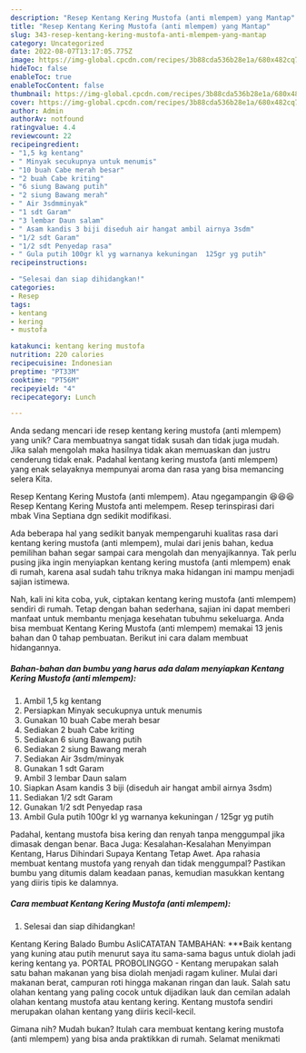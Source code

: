 ```yaml
---
description: "Resep Kentang Kering Mustofa (anti mlempem) yang Mantap"
title: "Resep Kentang Kering Mustofa (anti mlempem) yang Mantap"
slug: 343-resep-kentang-kering-mustofa-anti-mlempem-yang-mantap
category: Uncategorized
date: 2022-08-07T13:17:05.775Z
image: https://img-global.cpcdn.com/recipes/3b88cda536b28e1a/680x482cq70/kentang-kering-mustofa-anti-mlempem-foto-resep-utama.jpg
hideToc: false
enableToc: true
enableTocContent: false
thumbnail: https://img-global.cpcdn.com/recipes/3b88cda536b28e1a/680x482cq70/kentang-kering-mustofa-anti-mlempem-foto-resep-utama.jpg
cover: https://img-global.cpcdn.com/recipes/3b88cda536b28e1a/680x482cq70/kentang-kering-mustofa-anti-mlempem-foto-resep-utama.jpg
author: Admin
authorAv: notfound
ratingvalue: 4.4
reviewcount: 22
recipeingredient:
- "1,5 kg kentang"
- " Minyak secukupnya untuk menumis"
- "10 buah Cabe merah besar"
- "2 buah Cabe kriting"
- "6 siung Bawang putih"
- "2 siung Bawang merah"
- " Air 3sdmminyak"
- "1 sdt Garam"
- "3 lembar Daun salam"
- " Asam kandis 3 biji diseduh air hangat ambil airnya 3sdm"
- "1/2 sdt Garam"
- "1/2 sdt Penyedap rasa"
- " Gula putih 100gr kl yg warnanya kekuningan  125gr yg putih"
recipeinstructions:

- "Selesai dan siap dihidangkan!"
categories:
- Resep
tags:
- kentang
- kering
- mustofa

katakunci: kentang kering mustofa 
nutrition: 220 calories
recipecuisine: Indonesian
preptime: "PT33M"
cooktime: "PT56M"
recipeyield: "4"
recipecategory: Lunch

---
```





Anda sedang mencari ide resep kentang kering mustofa (anti mlempem) yang unik? Cara membuatnya sangat tidak susah dan tidak juga mudah. Jika salah mengolah maka hasilnya tidak akan memuaskan dan justru cenderung tidak enak. Padahal kentang kering mustofa (anti mlempem) yang enak selayaknya mempunyai aroma dan rasa yang bisa memancing selera Kita.





Resep Kentang Kering Mustofa (anti mlempem). Atau ngegampangin 😆😆😆 Resep Kentang Kering Mustofa anti melempem. Resep terinspirasi dari mbak Vina Septiana dgn sedikit modifikasi.

Ada beberapa hal yang sedikit banyak mempengaruhi kualitas rasa dari kentang kering mustofa (anti mlempem), mulai dari jenis bahan, kedua pemilihan bahan segar sampai cara mengolah dan menyajikannya. Tak perlu pusing jika ingin menyiapkan kentang kering mustofa (anti mlempem) enak di rumah, karena asal sudah tahu triknya maka hidangan ini mampu menjadi sajian istimewa.






Nah, kali ini kita coba, yuk, ciptakan kentang kering mustofa (anti mlempem) sendiri di rumah. Tetap dengan bahan sederhana, sajian ini dapat memberi manfaat untuk membantu menjaga kesehatan tubuhmu sekeluarga. Anda bisa membuat Kentang Kering Mustofa (anti mlempem) memakai 13 jenis bahan dan 0 tahap pembuatan. Berikut ini cara dalam membuat hidangannya.

<!--inarticleads1-->

##### Bahan-bahan dan bumbu yang harus ada dalam menyiapkan Kentang Kering Mustofa (anti mlempem):

1. Ambil 1,5 kg kentang
1. Persiapkan  Minyak secukupnya untuk menumis
1. Gunakan 10 buah Cabe merah besar
1. Sediakan 2 buah Cabe kriting
1. Sediakan 6 siung Bawang putih
1. Sediakan 2 siung Bawang merah
1. Sediakan  Air 3sdm/minyak
1. Gunakan 1 sdt Garam
1. Ambil 3 lembar Daun salam
1. Siapkan  Asam kandis 3 biji (diseduh air hangat ambil airnya 3sdm)
1. Sediakan 1/2 sdt Garam
1. Gunakan 1/2 sdt Penyedap rasa
1. Ambil  Gula putih 100gr kl yg warnanya kekuningan / 125gr yg putih


Padahal, kentang mustofa bisa kering dan renyah tanpa menggumpal jika dimasak dengan benar. Baca Juga: Kesalahan-Kesalahan Menyimpan Kentang, Harus Dihindari Supaya Kentang Tetap Awet. Apa rahasia membuat kentang mustofa yang renyah dan tidak menggumpal? Pastikan bumbu yang ditumis dalam keadaan panas, kemudian masukkan kentang yang diiris tipis ke dalamnya. 

<!--inarticleads2-->

##### Cara membuat Kentang Kering Mustofa (anti mlempem):


1. Selesai dan siap dihidangkan!

Kentang Kering Balado Bumbu AsliCATATAN TAMBAHAN: ***Baik kentang yang kuning atau putih menurut saya itu sama-sama bagus untuk diolah jadi kering kentang ya. PORTAL PROBOLINGGO - Kentang merupakan salah satu bahan makanan yang bisa diolah menjadi ragam kuliner. Mulai dari makanan berat, campuran roti hingga makanan ringan dan lauk. Salah satu olahan kentang yang paling cocok untuk dijadikan lauk dan cemilan adalah olahan kentang mustofa atau kentang kering. Kentang mustofa sendiri merupakan olahan kentang yang diiris kecil-kecil. 

Gimana nih? Mudah bukan? Itulah cara membuat kentang kering mustofa (anti mlempem) yang bisa anda praktikkan di rumah. Selamat menikmati

